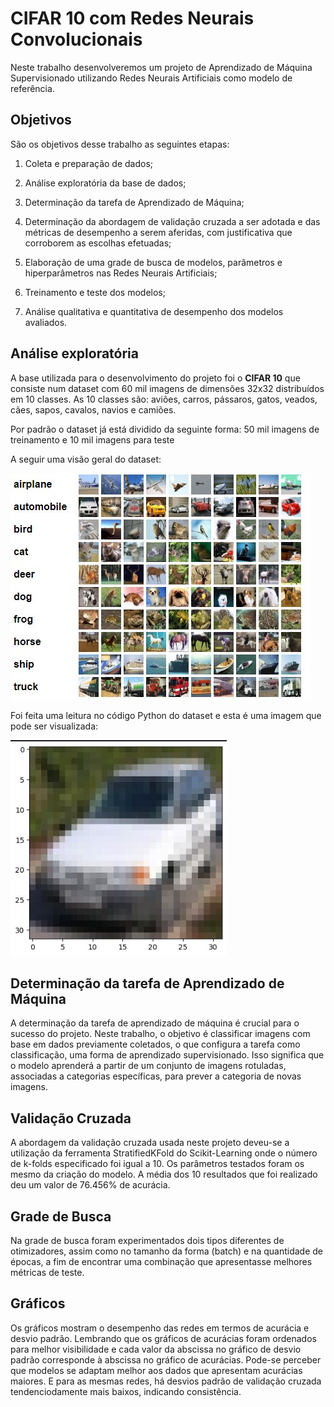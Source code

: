 # CIFAR 10 com Redes Neurais Convolucionais

Neste trabalho desenvolveremos um projeto de Aprendizado de Máquina Supervisionado utilizando Redes Neurais Artificiais como modelo de referência.

## Objetivos

São os objetivos desse trabalho as seguintes etapas:

1. Coleta e preparação de dados;

2. Análise exploratória da base de dados;

3. Determinação da tarefa de Aprendizado de Máquina;

4. Determinação da abordagem de validação cruzada a ser adotada e das métricas de desempenho a serem aferidas, com justificativa que corroborem as escolhas efetuadas;

5. Elaboração de uma grade de busca de modelos, parâmetros e hiperparâmetros nas Redes Neurais Artificiais;

6. Treinamento e teste dos modelos;

7. Análise qualitativa e quantitativa de desempenho dos modelos avaliados.

## Análise exploratória 

A base utilizada para o desenvolvimento do projeto foi o **CIFAR 10** que consiste num dataset com 60 mil imagens de dimensões 32x32 distribuídos em 10 classes. As 10 classes são: aviões, carros, pássaros, gatos, veados, cães, sapos, cavalos, navios e camiões.

Por padrão o dataset já está dividido da seguinte forma: 50 mil imagens de treinamento e 10 mil imagens para teste

A seguir uma visão geral do dataset:

![](./imagens/img1.jpg)

Foi feita uma leitura no código Python do dataset e esta é uma imagem que pode ser visualizada:

![](./imagens/img2.jpg)

## Determinação da tarefa de Aprendizado de Máquina
A determinação da tarefa de aprendizado de máquina é crucial para o sucesso do projeto. Neste trabalho, o objetivo é classificar imagens com base em dados previamente coletados, o que configura a tarefa como classificação, uma forma de aprendizado supervisionado. Isso significa que o modelo aprenderá a partir de um conjunto de imagens rotuladas, associadas a categorias específicas, para prever a categoria de novas imagens.

## Validação Cruzada
A abordagem da validação cruzada usada neste projeto deveu-se a utilização da ferramenta StratifiedKFold do Scikit-Learning onde o número de k-folds especificado foi igual a 10. Os parâmetros testados foram os mesmo da criação do modelo.
A média dos 10 resultados que foi realizado deu um valor de 76.456% de acurácia.

## Grade de Busca

Na grade de busca foram experimentados dois tipos diferentes de otimizadores, assim como no tamanho da forma (batch) e na quantidade de épocas, a fim de encontrar uma combinação que apresentasse melhores métricas de teste.


## Gráficos

Os gráficos mostram o desempenho das redes em termos de acurácia e desvio padrão. Lembrando que os gráficos de acurácias foram ordenados para melhor visibilidade e cada
valor da abscissa no gráfico de desvio padrão corresponde à abscissa no gráfico de acurácias. Pode-se perceber que modelos se adaptam melhor aos dados que apresentam acurácias maiores. E para as mesmas redes, há desvios padrão de validação cruzada tendenciodamente mais baixos, indicando consistência.  
